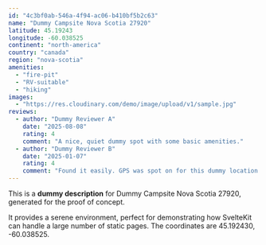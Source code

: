 ```yaml
---
id: "4c3bf0ab-546a-4f94-ac06-b410bf5b2c63"
name: "Dummy Campsite Nova Scotia 27920"
latitude: 45.19243
longitude: -60.038525
continent: "north-america"
country: "canada"
region: "nova-scotia"
amenities:
  - "fire-pit"
  - "RV-suitable"
  - "hiking"
images:
  - "https://res.cloudinary.com/demo/image/upload/v1/sample.jpg"
reviews:
  - author: "Dummy Reviewer A"
    date: "2025-08-08"
    rating: 4
    comment: "A nice, quiet dummy spot with some basic amenities."
  - author: "Dummy Reviewer B"
    date: "2025-01-07"
    rating: 4
    comment: "Found it easily. GPS was spot on for this dummy location."
---
```


This is a **dummy description** for Dummy Campsite Nova Scotia 27920, generated for the proof of concept.

It provides a serene environment, perfect for demonstrating how SvelteKit can handle a large number of static pages. The coordinates are 45.192430, -60.038525.
